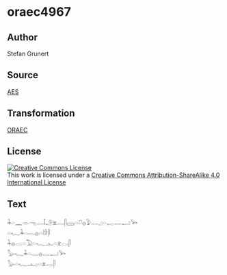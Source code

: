 # oraec4967

## Author

Stefan Grunert

## Source

[AES](https://github.com/simondschweitzer/aes)

## Transformation

[ORAEC](https://oraec.github.io/)

## License

<a rel="license" href="http://creativecommons.org/licenses/by-sa/4.0/"><img alt="Creative Commons License" style="border-width:0" src="https://i.creativecommons.org/l/by-sa/4.0/88x31.png" /></a><br />This work is licensed under a <a rel="license" href="http://creativecommons.org/licenses/by-sa/4.0/">Creative Commons Attribution-ShareAlike 4.0 International License</a>

## Text

𓇓𓏏𓈖𓁹𓁸𓂋𓄤𓄂𓁷𓂋𓋴𓈙𓏏𓍔𓐍𓅱𓂋𓈎𓏏𓉻𓂋𓂝𓅨<br>
𓏏𓆑𓇓𓏏𓂋𓐍𓏏𓀙𓋴<br>
𓇓𓐍𓂋𓏏𓅐𓏏𓆑𓊵𓏏𓁷𓂋𓋴<br>
𓅭𓆑𓇓𓏏𓂋𓐍𓂋𓂝𓅨<br>
𓅭𓏏𓆑𓊵𓊪𓏏𓁷𓂋𓋴<br>
